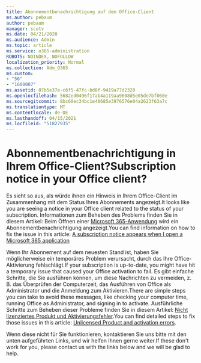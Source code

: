 ```yaml
---
title: Abonnementbenachrichtigung auf dem Office-Client
ms.author: pebaum
author: pebaum
manager: scotv
ms.date: 04/21/2020
ms.audience: Admin
ms.topic: article
ms.service: o365-administration
ROBOTS: NOINDEX, NOFOLLOW
localization_priority: Normal
ms.collection: Adm_O365
ms.custom:
- "56"
- "1600007"
ms.assetid: 07b5e37e-c6f5-47fc-bd6f-9419a77d2320
ms.openlocfilehash: 5682ed0496f17ab4a119aa9608d5e05de7bf060e
ms.sourcegitcommit: 8bc60ec34bc1e40685e3976576e04a2623f63a7c
ms.translationtype: MT
ms.contentlocale: de-DE
ms.lasthandoff: 04/15/2021
ms.locfileid: "51827935"
---
```

# <a name="subscription-notice-in-your-office-client"></a><span data-ttu-id="f5fb5-102">Abonnementbenachrichtigung in Ihrem Office-Client?</span><span class="sxs-lookup"><span data-stu-id="f5fb5-102">Subscription notice in your Office client?</span></span>

<span data-ttu-id="f5fb5-103">Es sieht so aus, als würde ihnen ein Hinweis in Ihrem Office-Client im Zusammenhang mit dem Status Ihres Abonnements angezeigt.</span><span class="sxs-lookup"><span data-stu-id="f5fb5-103">It looks like you are seeing a notice in your Office client related to the status of your subscription.</span></span> <span data-ttu-id="f5fb5-104">Informationen zum Beheben des Problems finden Sie in diesem Artikel: Beim Öffnen einer [Microsoft 365-Anwendung](https://support.office.com/article/A-subscription-notice-appears-when-I-open-an-Office-365-application-4cabe32c-f594-4c0e-9191-3d3ade10cceb.aspx) wird ein Abonnementbenachrichtigung angezeigt.</span><span class="sxs-lookup"><span data-stu-id="f5fb5-104">You can find information on how to fix the issue in this article: [A subscription notice appears when I open a Microsoft 365 application](https://support.office.com/article/A-subscription-notice-appears-when-I-open-an-Office-365-application-4cabe32c-f594-4c0e-9191-3d3ade10cceb.aspx)</span></span>
  
<span data-ttu-id="f5fb5-105">Wenn Ihr Abonnement auf dem neuesten Stand ist, haben Sie möglicherweise ein temporäres Problem verursacht, durch das Ihre Office-Aktivierung fehlschlägt.</span><span class="sxs-lookup"><span data-stu-id="f5fb5-105">If your subscription is up-to-date, you might have hit a temporary issue that caused your Office activation to fail.</span></span> <span data-ttu-id="f5fb5-106">Es gibt einfache Schritte, die Sie ausführen können, um diese Nachrichten zu vermeiden, z. B. das Überprüfen der Computerzeit, das Ausführen von Office als Administrator und die Anmeldung zum Aktivieren.</span><span class="sxs-lookup"><span data-stu-id="f5fb5-106">There are simple steps you can take to avoid these messages, like checking your computer time, running Office as Administrator, and signing in to activate.</span></span> <span data-ttu-id="f5fb5-107">Ausführliche Schritte zum Beheben dieser Probleme finden Sie in diesem Artikel: [Nicht lizenziertes Produkt und Aktivierungsfehler](https://support.office.com/article/Unlicensed-Product-and-activation-errors-in-Office-0d23d3c0-c19c-4b2f-9845-5344fedc4380.aspx).</span><span class="sxs-lookup"><span data-stu-id="f5fb5-107">You can find detailed steps to fix those issues in this article: [Unlicensed Product and activation errors](https://support.office.com/article/Unlicensed-Product-and-activation-errors-in-Office-0d23d3c0-c19c-4b2f-9845-5344fedc4380.aspx).</span></span>
  
<span data-ttu-id="f5fb5-108">Wenn diese nicht für Sie funktionieren, kontaktieren Sie uns bitte mit den unten aufgeführten Links, und wir helfen Ihnen gerne weiter.</span><span class="sxs-lookup"><span data-stu-id="f5fb5-108">If these don't work for you, please contact us with the links below and we will be glad to help.</span></span>
